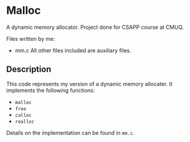 # Malloc
A dynamic memory allocator. Project done for CSAPP course at CMUQ.

Files written by me: 
- mm.c
All other files included are auxiliary files.

## Description
This code represents my version of a dynamic memory allocater. It implements the following functions: 
- `malloc`
- `free`
- `calloc`
- `realloc`

Details on the implementation can be found in `mm.c`.

